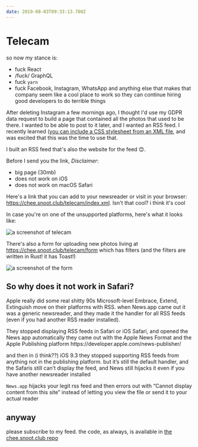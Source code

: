 ```yaml
---
date: 2019-08-03T09:33:13.700Z
---
```

# Telecam

so now my stance is:

* fuck React
* /fuck/ GraphQL
* fuck `yarn`
* fuck Facebook, Instagram, WhatsApp and anything else that makes that company
seem like a cool place to work so they can continue hiring good developers to do
terrible things

After deleting Instagram a few mornings ago, I thought I'd use my GDPR data
request to build a page that contained all the photos that used to be there. I
wanted to be able to post to it later, and I wanted an RSS feed. I recently
learned ([you can include a CSS stylesheet from an XML
file](https://www.w3.org/TR/xml-stylesheet/), and was excited that this was the
time to use that.

I built an RSS feed that's also the website for the feed 😊.

Before I send you the link, *Disclaimer*:
* big page (30mb)
* does not work on iOS
* does not work on macOS Safari

Here's a link that you can add to your newsreader or visit in your browser:
[https:\/\/chee.snoot.club\/telecam\/index.xml](https://chee.snoot.club/telecam/index.xml).
Isn't that cool? i think it's cool

In case you're on one of the unsupported platforms, here's what it looks like:

![a screenshot of telecam](https://share.snoot.club/pevez/qumoh.png)

There's also a form for uploading new photos living at
[https:\/\/chee.snoot.club\/telecam\/form](https://chee.snoot.club/telecam/form)
which has filters (and the filters are written in Rust! it has Toast!)

![a screenshot of the form](https://share.snoot.club/lesej/rutiz.png)

## So why does it not work in Safari?

Apple really did some real shitty 90s Microsoft-level Embrace, Extend,
Extinguish move on their platforms with RSS. when News.app came out it was a
generic newsreader, and they made it the handler for all RSS feeds (even if you
had another RSS reader installed).

They stopped displaying RSS feeds in Safari or iOS Safari, and opened the News app
automatically they came out with the Apple News Format and the Apple Publishing
platform https:\/\/developer.apple.com\/news-publisher\/

and then in (i think??) iOS 9.3 they stopped supporting RSS feeds from anything
not in the publishing platform. but it’s still the default handler, and the
Safaris still can’t display the feed, and News still hijacks it even if you have
another newsreader installed

`News.app` hijacks your legit rss feed and then
errors out with “Cannot display content from this site” instead of letting you
view the file or send it to your actual reader

## anyway

please subscribe to my feed. the code, as always, is available in
[the chee.snoot.club repo](https://github.com/chee/chee.snoot.club/)
